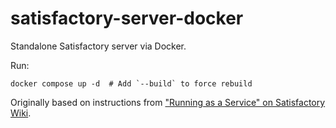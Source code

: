 # satisfactory-server-docker

Standalone Satisfactory server via Docker.

Run:

```
docker compose up -d  # Add `--build` to force rebuild
```

Originally based on instructions from ["Running as a Service" on Satisfactory Wiki](https://satisfactory.fandom.com/wiki/Dedicated_servers/Running_as_a_Service#Docker).
